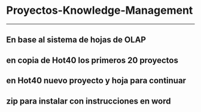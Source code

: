 # Proyectos-Knowledge-Management
---------------
En base al sistema de hojas de OLAP 
--------------
en copia de Hot40 los primeros 20 proyectos
--------------------
en Hot40 nuevo proyecto y hoja para continuar
-----------
zip para instalar con instrucciones en word
------------
